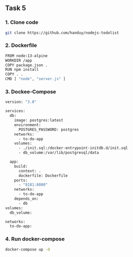 ## Task 5
### 1. Clone code
```sh
git clone https://github.com/handuy/nodejs-todolist
```
### 2. Dockerfile
```sh
FROM node:13-alpine
WORKDIR /app
COPY package.json .
RUN npm install
COPY . .
CMD [ "node", "server.js" ]
```
### 3. Dockee-Compose
```sh
version: "3.8"

services:
  db:
    image: postgres:latest
    environment:
      POSTGRES_PASSWORD: postgres
    networks:
      - to-do-app
    volumes:
      - ./init.sql:/docker-entrypoint-initdb.d/init.sql
      - db_volume:/var/lib/postgresql/data

  app:
    build:
      context: .
      dockerfile: Dockerfile
    ports:
      - "8181:8080"
    networks:
      - to-do-app
    depends_on:
      - db
volumes:
  db_volume:

networks:
  to-do-app:
```
### 4. Run docker-compose
```sh
docker-compose up -d
```

